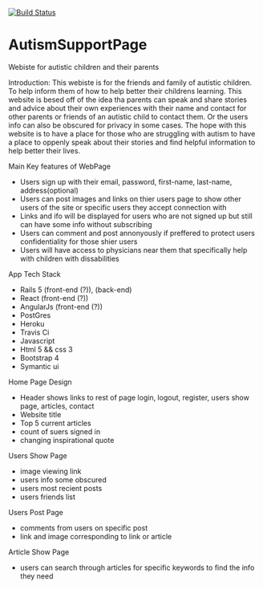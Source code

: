 [![Build Status](https://travis-ci.org/collinL34/AutismSupportPage.svg?branch=development)](https://travis-ci.org/collinL34/AutismSupportPage)
# AutismSupportPage
Webiste for autistic children and their parents

Introduction: 
  This webiste is for the friends and family of autistic children. To help inform them of how to help better their childrens
learning. This website is besed off of the idea tha parents can speak and share stories and advice about their own experiences
with their name and contact for other parents or friends of an autistic child to contact them. Or the users info can also be 
obscured for privacy in some cases. The hope with this website is to have a place for those who are struggling with autism to 
have a place to oppenly speak about their stories and find helpful information to help better their lives.

Main Key features of WebPage

  - Users sign up with their email, password, first-name, last-name, address(optional)
  - Users can post images and links on thier users page to show other users of the site or specific users they accept 
    connection with
  - Links and ifo will be displayed for users who are not signed up but still can have some info without subscribing
  - Users can comment and post annonyously if preffered to protect users confidentiality for those shier users
  - Users will have access to physicians near them that specifically help with children with dissabilities
  
App Tech Stack

  - Rails 5 (front-end (?)), (back-end)
  - React (front-end (?))
  - AngularJs (front-end (?))
  - PostGres
  - Heroku 
  - Travis Ci
  - Javascript
  - Html 5 && css 3
  - Bootstrap 4
  - Symantic ui
  
Home Page Design
  
  - Header shows links to rest of page login, logout, register, users show page, articles, contact
  - Website title
  - Top 5 current articles
  - count of suers signed in
  - changing inspirational quote
  
Users Show Page

  - image viewing link
  - users info some obscured  
  - users most recient posts
  - users friends list
  
Users Post Page

  - comments from users on specific post
  - link and image corresponding to link or article
 
Article Show Page 
  
  - users can search through articles for specific keywords to find the info they need
  
  
  
  
  
  
  
  
  
  
  
  
